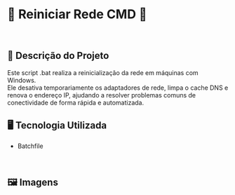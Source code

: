# 🔄 Reiniciar Rede CMD 📶
<br>

## 📃 Descrição do Projeto
Este script .bat realiza a reinicialização da rede em máquinas com Windows.
<br>Ele desativa temporariamente os adaptadores de rede, limpa o cache DNS e renova o endereço IP, ajudando a resolver problemas comuns de conectividade de forma rápida e automatizada.

## 🖥️ Tecnologia Utilizada
- Batchfile
<br>

## 🖼️ Imagens

